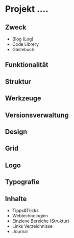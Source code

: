 # Projekt ....
## Zweck
* Blog (Log)
* Code Librery
* Gästebuch

## Funktionalität
## Struktur
## Werkzeuge
## Versionsverwaltung
## Design
## Grid
## Logo
## Typografie
## Inhalte

* Tipps&Tricks
* Webtechnologien
* Einzlene Bereiche (Struktur)
* Links Verzeichnisse
* Journal
